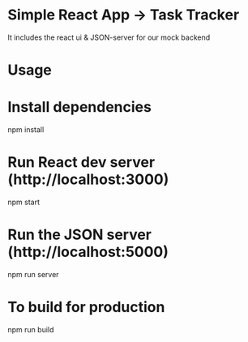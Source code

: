 # Simple React App -> Task Tracker

It includes the react ui & JSON-server for our mock backend

# Usage

# Install dependencies

npm install

# Run React dev server (http://localhost:3000)

npm start

# Run the JSON server (http://localhost:5000)

npm run server

# To build for production

npm run build

 
 

 
